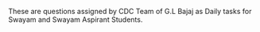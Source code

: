 These are questions assigned by CDC Team of G.L Bajaj as Daily tasks for Swayam and Swayam Aspirant Students.
